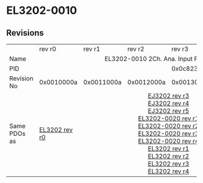 # EL3202-0010

## Revisions
<table>
<tr>
<td></td>
<td>rev r0</td>
<td>rev r1</td>
<td>rev r2</td>
<td>rev r3</td>
<td>rev r4</td>
<td>rev r5</td>
<td>rev r6</td>
</tr>
<tr>
<td>Name</td>
<td colspan=7 align="center">EL3202-0010 2Ch. Ana. Input PT100 (RTD), High Precision</td>
</tr>
<tr>
<td>PID</td>
<td colspan=7 align="center">0x0c823052</td>
</tr>
<tr>
<td>Revision No</td>
<td>0x0010000a</td>
<td>0x0011000a</td>
<td>0x0012000a</td>
<td>0x0013000a</td>
<td>0x0014000a</td>
<td>0x0015000a</td>
<td>0x0016000a</td>
</tr>
<tr>
<td>Same PDOs as</td>
<td><a href="EL3202.md">EL3202 rev r0</a></td>
<td colspan=4 align="center"><a href="EJ3202.md">EJ3202 rev r3</a><br/><a href="EJ3202.md">EJ3202 rev r4</a><br/><a href="EJ3202.md">EJ3202 rev r5</a><br/><a href="EL3202-0020.md">EL3202-0020 rev r1</a><br/><a href="EL3202-0020.md">EL3202-0020 rev r2</a><br/><a href="EL3202-0020.md">EL3202-0020 rev r3</a><br/><a href="EL3202-0020.md">EL3202-0020 rev r4</a><br/><a href="EL3202.md">EL3202 rev r1</a><br/><a href="EL3202.md">EL3202 rev r2</a><br/><a href="EL3202.md">EL3202 rev r3</a><br/><a href="EL3202.md">EL3202 rev r4</a></td>
<td colspan=2 align="center"><a href="EL3202-0020.md">EL3202-0020 rev r5</a><br/><a href="EL3202-0020.md">EL3202-0020 rev r6</a><br/><a href="EL3202-0030.md">EL3202-0030 rev r6</a><br/><a href="EL3202.md">EL3202 rev r5</a><br/><a href="EL3202.md">EL3202 rev r6</a></td>
</tr>
</table>
